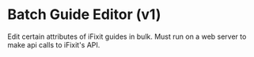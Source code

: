 # Batch Guide Editor (v1)
Edit certain attributes of iFixit guides in bulk.
Must run on a web server to make api calls to iFixit's API.
